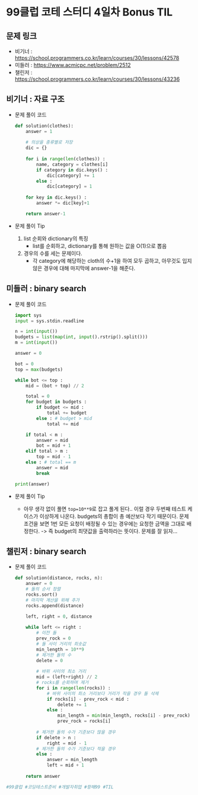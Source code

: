 # 99클럽 코테 스터디 4일차 Bonus TIL

## 문제 링크
* 비기너 : https://school.programmers.co.kr/learn/courses/30/lessons/42578
* 미들러 : https://www.acmicpc.net/problem/2512
* 챌린저 : https://school.programmers.co.kr/learn/courses/30/lessons/43236


## 비기너 : 자료 구조

* 문제 풀이 코드

    ```python
    def solution(clothes):
        answer = 1
        
        # 의상을 종류별로 저장
        dic = {}
        
        for i in range(len(clothes)) :
            name, category = clothes[i]
            if category in dic.keys() :
                dic[category] += 1
            else :
                dic[category] = 1
        
        for key in dic.keys() :
            answer *= dic[key]+1

        return answer-1
    ```

* 문제 풀이 Tip
    1. list 순회와 dictionary의 특징
        * list를 순회하고, dictionary를 통해 원하는 값을 O(1)으로 뽑음
    2. 경우의 수를 세는 문제이다.
        * 각 category에 해당하는 cloth의 수+1을 하여 모두 곱하고, 아무것도 입지 않은 경우에 대해 마지막에 answer-1을 해준다.



## 미들러 : binary search

* 문제 풀이 코드

    ```python
    import sys
    input = sys.stdin.readline

    n = int(input())
    budgets = list(map(int, input().rstrip().split()))
    m = int(input())

    answer = 0

    bot = 0
    top = max(budgets)

    while bot <= top :
        mid = (bot + top) // 2

        total = 0
        for budget in budgets :
            if budget <= mid :
                total += budget
            else : # budget > mid
                total += mid

        if total < m :
            answer = mid
            bot = mid + 1
        elif total > m :
            top = mid - 1
        else : # total == m
            answer = mid
            break

    print(answer)
    ```

* 문제 풀이 Tip
    * 아무 생각 없이 풀면 `top=10**9`로 잡고 풀게 된다.. 이럴 경우 두번째 테스트 케이스가 이상하게 나온다. budgets의 총합이 총 예산보다 작기 때문이다. 문제 조건을 보면 1번 모든 요청이 배정될 수 있는 경우에는 요청한 금액을 그대로 배정한다. -> 즉 budget의 최댓값을 출력하라는 뜻이다. 문제를 잘 읽자...



## 챌린저 : binary search

* 문제 풀이 코드

    ```python
    def solution(distance, rocks, n):
        answer = 0
        # 돌의 순서 정렬
        rocks.sort()
        # 마지막 계산을 위해 추가
        rocks.append(distance)
        
        left, right = 0, distance

        while left <= right :
            # 이전 돌
            prev_rock = 0
            # 돌 사이 거리의 최솟값
            min_length = 10**9
            # 제거한 돌의 수
            delete = 0
            
            # 바위 사이의 최소 거리
            mid = (left+right) // 2
            # rocks를 순회하며 제거
            for i in range(len(rocks)) :
                # 바위 사이의 최소 거리보다 거리가 작을 경우 돌 삭제
                if rocks[i] - prev_rock < mid :
                    delete += 1
                else :
                    min_length = min(min_length, rocks[i] - prev_rock)
                    prev_rock = rocks[i]
                    
            # 제거한 돌의 수가 기준보다 많을 경우
            if delete > n :
                right = mid - 1
            # 제거한 돌의 수가 기준보다 적을 경우
            else :
                answer = min_length
                left = mid + 1
        
        return answer
    ```



```python
#99클럽 #코딩테스트준비 #개발자취업 #항해99 #TIL
```